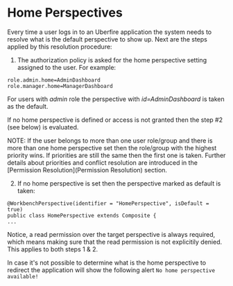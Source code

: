 # Home Perspectives

Every time a user logs in to an Uberfire application the system needs to resolve what is the default perspective to show up. Next are the steps applied by this resolution procedure:

1. The authorization policy is asked for the home perspective setting assigned to the user. For example:

```
role.admin.home=AdminDashboard
role.manager.home=ManagerDashboard
```
For users with _admin_ role the perspective with _id=AdminDashboard_ is taken as the default.

If no home perspective is defined or access is not granted then the step #2 (see below) is evaluated.

NOTE: If the user belongs to more than one user role/group and there is more than one home
perspective set then the role/group with the highest priority wins. If priorities are
still the same then the first one is taken. Further details about priorities and conflict
resolution are introduced in the [Permission Resolution](Permission Resolution) section.


2. If no home perspective is set then the perspective marked as default is taken:

```
@WorkbenchPerspective(identifier = "HomePerspective", isDefault = true)
public class HomePerspective extends Composite {
...
```


Notice, a read permission over the target perspective is always required, which means making sure that the read permission is not explicitily denied. This applies to both steps 1 & 2.

In case it's not possible to determine what is the home perspective to redirect the application will show the following alert `No home perspective available!`



